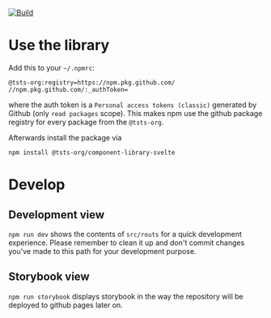 [![Build](https://github.com/TsTs-Org/component-library-svelte/actions/workflows/release_package.yml/badge.svg?branch=main)](https://github.com/TsTs-Org/component-library-svelte/actions/workflows/release_package.yml)

# Use the library

Add this to your `~/.npmrc`:

```
@tsts-org:registry=https://npm.pkg.github.com/
//npm.pkg.github.com/:_authToken=
```

where the auth token is a `Personal access tokens (classic)` generated by Github (only `read packages` scope).
This makes npm use the github package registry for every package from the `@tsts-org`.

Afterwards install the package via

```
npm install @tsts-org/component-library-svelte
```

# Develop

## Development view

`npm run dev`
shows the contents of `src/routs` for a quick development experience.
Please remember to clean it up and don't commit changes you've made to this path for your development purpose.

## Storybook view

`npm run storybook`
displays storybook in the way the repository will be deployed to github pages later on.
